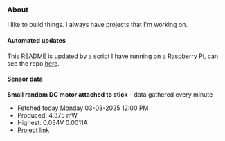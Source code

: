### About
I like to build things. I always have projects that I'm working on.

#### Automated updates
This README is updated by a script I have running on a Raspberry Pi, can see the repo [here](https://github.com/jdc-cunningham/raspi-git-repo-updater).

#### Sensor data


**Small random DC motor attached to stick** - data gathered every minute
- Fetched today Monday 03-03-2025 12:00 PM
- Produced: 4.375 mW
- Highest: 0.034V 0.0011A
- [Project link](https://github.com/jdc-cunningham/turbine-raspi)